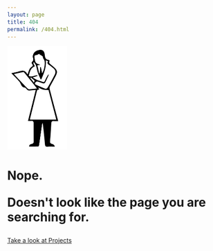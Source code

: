 ```yaml
---
layout: page
title: 404
permalink: /404.html
---
```


<img src="/images/404.png" alt="404 img" height="239" width="138">
<br>
<h1>
Nope.
<p>Doesn't look like the page you are searching for.</h1></p>

<a href="http://fabriziogoglia.com//Projects/" class="button">Take a look at Projects</a>
